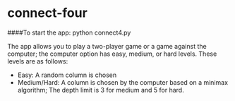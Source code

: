connect-four
============

####To start the app:
    python connect4.py

The app allows you to play a two-player game or a game against the computer; the computer option has easy, medium, or hard levels. These levels are as follows:
* Easy: A random column is chosen
* Medium/Hard: A column is chosen by the computer based on a minimax algorithm; The depth limit is 3 for medium and 5 for hard. 


